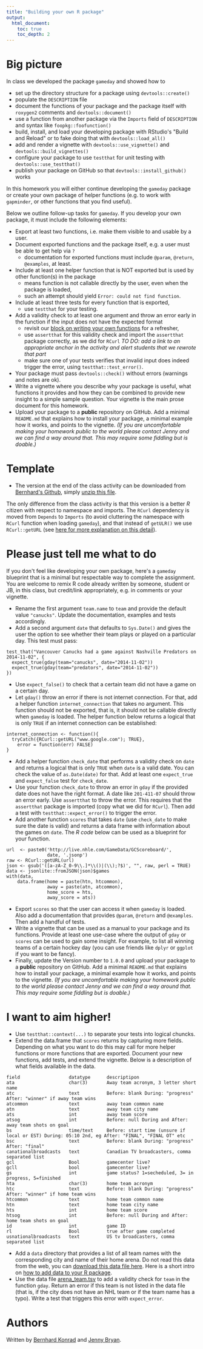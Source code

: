```yaml
---
title: "Building your own R package"
output:
  html_document:
    toc: true
    toc_depth: 2
---
```


# Big picture

In class we developed the package `gameday` and showed how to

+ set up the directory structure for a package using `devtools::create()`
+ populate the `DESCRIPTION` file
+ document the functions of your package and the package itself with `roxygen2` comments and `devtools::document()`
+ use a function from another package via the `Imports` field of `DESCRIPTION` and syntax like `foopkg::foofunction()`
+ build, install, and load your developing package with RStudio's "Build and Reload" or to fake doing that with `devtools::load_all()`
+ add and render a vignette with `devtools::use_vignette()` and `devtools::build_vignettes()`
+ configure your package to use `testthat` for unit testing with `devtools::use_testthat()`
+ publish your package on GitHub so that `devtools::install_github()` works

In this homework you will either continue developing the `gameday` package or create your own package of helper functions (e.g. to work with `gapminder`, or other functions that you find useful).

Below we outline follow-up tasks for `gameday`. If you develop your own package, it must include the following elements:

+ Export at least two functions, i.e. make them visible to and usable by a user.
+ Document exported functions and the package itself, e.g. a user must be able to get help via `?`
    - documentation for exported functions must include `@param`, `@return`, `@examples`, at least.
+ Include at least one helper function that is NOT exported but is used by other function(s) in the package
    - means function is not callable directly by the user, even when the package is loaded,
    - such an attempt should yield `Error: could not find function`.
+ Include at least three tests for every function that is exported,
    - use `testthat` for your testing.
+ Add a validity check to at least one argument and throw an error early in the function if the input does not have the expected format
    - revisit our [block on writing your own functions](block011_write-your-own-function-01.html) for a refresher,
    - use `assertthat` for this validity check and import the `assertthat` package correctly, as we did for `RCurl` *TO DO: add a link to an appropriate anchor in the activity and alert students that we rewrote that part*
    - make sure one of your tests verifies that invalid input does indeed trigger the error, using `testthat::test_error()`.
+ Your package must pass `devtools::check()` without errors (warnings and notes are ok).
+ Write a vignette where you describe why your package is useful, what functions it provides and how they can be combined to provide new insight to a simple sample question. Your vignette is the main prose document for this homework.
+ Upload your package to a **public** repository on GitHub. Add a minimal `README.md` that explains how to install your package, a minimal example how it works, and points to the vignette. *(If you are uncomfortable making your homework public to the world please contact Jenny and we can find a way around that. This may require some fiddling but is doable.)*

# Template

+ The version at the end of the class activity can be downloaded from [Bernhard's Github](https://github.com/BernhardKonrad/gameday), simply [unzip this file](https://github.com/BernhardKonrad/gameday/archive/master.zip).

The only difference from the class activity is that this version is a better *R* citizen with respect to namespace and imports. The `RCurl` dependency is moved from `Depends` to `Imports` (to avoid cluttering the namespace with `RCurl` function when loading `gameday`), and that instead of `getULR()` we use `RCurl::getURL` (see [here for more explanation on this detail](packages03_activity_part2.html)).



# Please just tell me what to do

If you don't feel like developing your own package, here's a `gameday` blueprint that is a minimal but respectable way to complete the assignment. You are welcome to remix R code already written by someone, student or JB, in this class, but credit/link appropriately, e.g. in comments or your vignette.


+ Rename the first argument `team.name` to `team` and provide the default value `"canucks"`. Update the documentation, examples and tests accordingly.
+ Add a second argument `date` that defaults to `Sys.Date()` and gives the user the option to see whether their team plays or played on a particular day. This test must pass:

```
test_that("Vancouver Canucks had a game against Nashville Predators on 2014-11-02", {
  expect_true(gday(team="canucks", date="2014-11-02"))
  expect_true(gday(team="predators", date="2014-11-02"))
})
```
+ Use `expect_false()` to check that a certain team did not have a game on a certain day.
+ Let `gday()` throw an error if there is not internet connection. For that, add a helper function `internet_connection` that takes no argument. This function should not be exported, that is, it should not be callable directly when `gameday` is loaded. The helper function below returns a logical that is only `TRUE` if an internet connection can be established:

```
internet_connection <- function(){
  tryCatch({RCurl::getURL("www.google.com"); TRUE},
    error = function(err) FALSE)
}
```
+ Add a helper function `check_date` that performs a validity check on `date` and returns a logical that is only `TRUE` when `date` is a valid date. You can check the value of `as.Date(date)` for that. Add at least one `expect_true` and `expect_false` test for `check_date`.
+ Use your function `check_date` to throw an error in `gday` if the provided date does not have the right format. A date like `201-411-07` should throw an error early. Use `assertthat` to throw the error. This requires that the `assertthat` package is imported (copy what we did for `RCurl`). Then add a test with `testthat::expect_error()` to trigger the error.
+ Add another function `scores` that takes `date` (use `check_date` to make sure the date is valid) and returns a data frame with information about the games on `date`. The *R code* below can be used as a blueprint for your function.

```
url  <- paste0('http://live.nhle.com/GameData/GCScoreboard/',
               date, '.jsonp')
raw <- RCurl::getURL(url)
json <- gsub('([a-zA-Z_0-9\\.]*\\()|(\\);?$)', "", raw, perl = TRUE)
data <- jsonlite::fromJSON(json)$games
with(data,
    data.frame(home = paste(htn, htcommon),
               away = paste(atn, atcommon),
               home_score = hts,
               away_score = ats))
```
+ Export `scores` so that the user can access it when `gameday` is loaded. Also add a documentation that provides `@param`, `@return` and `@examples`. Then add a handful of tests.
+ Write a vignette that can be used as a manual to your package and its functions. Provide at least one use-case where the output of `gday` or `scores` can be used to gain some insight. For example, to list all winning teams of a certain hockey day (you can use friends like `dplyr` or `ggplot` if you want to be fancy).
+ Finally, update the Version number to `1.0.0` and upload your package to a **public** repository on GitHub. Add a minimal `README.md` that explains how to install your package, a minimal example how it works, and points to the vignette. *(If you are uncomfortable making your homework public to the world please contact Jenny and we can find a way around that. This may require some fiddling but is doable.)*



# I want to aim higher!

+ Use `testthat::context(...)` to separate your tests into logical chuncks.
+ Extend the data.frame that `scores` returns by capturing more fields. Depending on what you want to do this may call for more helper functions or more functions that are exported. Document your new functions, add tests, and extend the vignette. Below is a description of what fields available in the data.

```
field                  datatype      descriptipon 
ata                    char(3)       Away team acronym, 3 letter short name 
atc                    text          Before: blank During: "progress" After: "winner" if away team wins 
atcommon               text          away team common name 
atn                    text          away team city name 
ats                    int           away team score 
atsog                  int           Before: null During and After: away team shots on goal 
bs                     time/text     Before: start time (unsure if local or EST) During: 05:10 2nd, eg After: "FINAL", "FINAL OT" etc 
bsc                    text          Before: blank During: "progress" After: "final" 
canationalbroadcasts   text          Canadian TV broadcasters, comma separated list 
gcl                    Bool          gamecenter live? 
gcll                   bool          gamecenter live? 
gs                     int           game status? 1=secheduled, 3= in progress, 5=finished 
hta                    char(3)       home team acronym 
htc                    text          Before: blank During: "progress" After: "winner" if home team wins 
htcommon               text          home team common name 
htn                    text          home team city name 
hts                    int           home team score 
htsog                  int           Before: null During and After: home team shots on goal 
id                     int           game ID 
rl                     Bool          true after game completed 
usnationalbroadcasts   text          US tv broadcasters, comma separated list  
```
+ Add a `data` directory that provides a list of all team names with the corresponding city and name of their home arena. Do not read this data from the web, you can [download this data file here](r_package_data/arena_team.tsv). Here is a short intro on [how to add data to your R package](http://r-pkgs.had.co.nz/data.html).
+ Use the data file [arena_team.tsv](r_package_data/arena_team.tsv) to add a validity check for `team` in the function `gday`. Return an error if this team is not listed in the data file (that is, if the city does not have an NHL team or if the team name has a typo). Write a test that triggers this error with `expect_error`.

# Authors

Written by [Bernhard Konrad][] and [Jenny Bryan][].

[Bernhard Konrad]: https://twitter.com/BernhardKonrad
[Jenny Bryan]: http://www.stat.ubc.ca/~jenny/
[CC BY 3.0]: http://creativecommons.org/licenses/by/3.0/
